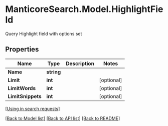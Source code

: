 # ManticoreSearch.Model.HighlightField
Query Highlight field with options set

## Properties

Name | Type | Description | Notes
------------ | ------------- | ------------- | -------------
**Name** | **string** |  | 
**Limit** | **int** |  | [optional] 
**LimitWords** | **int** |  | [optional] 
**LimitSnippets** | **int** |  | [optional] 

[[Using in search requests]](SearchApi.md#HighlightField)


[[Back to Model list]](../README.md#documentation-for-models) [[Back to API list]](../README.md#documentation-for-api-endpoints) [[Back to README]](../README.md)

